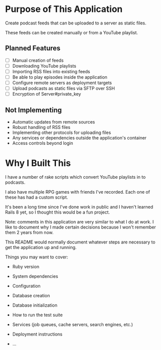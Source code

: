 # Purpose of This Application
Create podcast feeds that can be uploaded to a server as static files.

These feeds can be created manually or from a YouTube playlist.

## Planned Features
- [ ] Manual creation of feeds
- [ ] Downloading YouTube playlists
- [ ] Importing RSS files into existing feeds
- [ ] Be able to play episodes inside the application
- [ ] Configure remote servers as deployment targets
- [ ] Upload podcasts as static files via SFTP over SSH
- [ ] Encryption of Server#private_key

## Not Implementing
- Automatic updates from remote sources
- Robust handling of RSS files
- Implementing other protocols for uploading files
- Any services or dependencies outside the application's container
- Access controls beyond login

# Why I Built This
I have a number of rake scripts which convert YouTube playlists in to podcasts.

I also have multiple RPG games with friends I've recorded. Each one of these has had a custom script.

It's been a long time since I've done work in public and I haven't learned Rails 8 yet, so I thought this would be a fun project.

Note: comments in this application are very similar to what I do at work. I like to document why I made certain decisions because I won't remember them 2 years from now.

This README would normally document whatever steps are necessary to get the
application up and running.

Things you may want to cover:

* Ruby version

* System dependencies

* Configuration

* Database creation

* Database initialization

* How to run the test suite

* Services (job queues, cache servers, search engines, etc.)

* Deployment instructions

* ...
